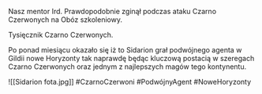 Nasz mentor Ird. Prawdopodobnie zginął podczas ataku Czarno Czerwonych na Obóz szkoleniowy.

Tysięcznik Czarno Czerwonych.

Po ponad miesiącu okazało się iż to Sidarion grał podwójnego agenta w Gildii nowe Horyzonty tak naprawdę będąc kluczową postacią w szeregach Czarno Czerwonych oraz jednym z najlepszych magów tego kontynentu.

![[Sidarion fota.jpg]]
#CzarnoCzerwoni #PodwójnyAgent #NoweHoryzonty